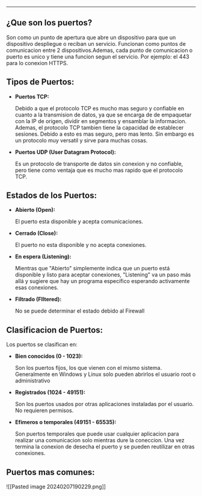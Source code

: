 
---
## ¿Que son los puertos?

Son como un punto de apertura que abre un dispositivo para que un dispositivo despliegue o reciban un servicio. Funcionan como puntos de comunicacion entre 2 dispositivos.Ademas, cada punto de comunicacion o puerto es unico y tiene una funcion segun el servicio. Por ejemplo: el 443 para lo conexion HTTPS.

## Tipos de Puertos:

- **Puertos TCP:**
    
    Debido a que el protocolo TCP es mucho mas seguro y confiable en cuanto a la transmision de datos, ya que se encarga de de empaquetar con la IP de origen, dividir en segmentos y ensamblar la informacion. Ademas, el protocolo TCP tambien tiene la capacidad de establecer sesiones. Debido a esto es mas seguro, pero mas lento. Sin embargo es un protocolo muy versatil y sirve para muchas cosas.
    
- **Puertos UDP (User Datagram Protocol):**
    
    Es un protocolo de transporte de datos sin conexion y no confiable, pero tiene como ventaja que es mucho mas rapido que el protocolo TCP.
    

## Estados de los Puertos:

- **Abierto (Open):**
    
    El puerto esta disponible y acepta comunicaciones.
    
- **Cerrado (Close):**
    
    El puerto no esta disponible y no acepta conexiones.
    
- **En espera (Listening):**
    
    Mientras que "Abierto" simplemente indica que un puerto está disponible y listo para aceptar conexiones, "Listening" va un paso más allá y sugiere que hay un programa específico esperando activamente esas conexiones.
    
- **Filtrado (FIltered):**
    
    No se puede determinar el estado debido al Firewall

## Clasificacion de Puertos:

Los puertos se clasifican en:

- **Bien conocidos (0 - 1023):**
    
    Son los puertos fijos, los que vienen con el mismo sistema. Generalmente en Windows y Linux solo pueden abrirlos el usuario root o administrativo
    
- **Registrados (1024 - 49151):**
    
    Son los puertos usados por otras aplicaciones instaladas por el usuario. No requieren permisos.
    
- **Efimeros o temporales (49151 - 65535):**
    
    Son puertos temporales que puede usar cualquier aplicacion para realizar una comunicacion solo mientras dure la coneccion. Una vez termina la conexion de desecha el puerto y se pueden reutilizar en otras conexiones.

## Puertos mas comunes:

![[Pasted image 20240207190229.png]]




